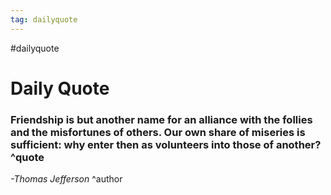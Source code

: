 ```yaml
---
tag: dailyquote
---
```


#dailyquote

# Daily Quote

### Friendship is but another name for an alliance with the follies and the misfortunes of others. Our own share of miseries is sufficient: why enter then as volunteers into those of another? ^quote
*-Thomas Jefferson* ^author
